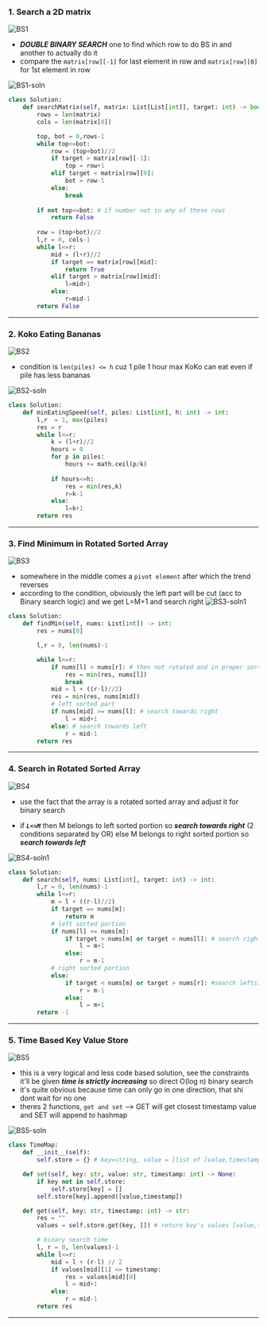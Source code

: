 
### 1. Search a 2D matrix

![BS1](../assets/BS1.png)
 - ***DOUBLE BINARY SEARCH*** one to find which row to do BS in and another to actually do it
 - compare the `matrix[row][-1]` for last element in row and `matrix[row][0]` for 1st element in row

![BS1-soln](../assets/BS1-soln.png)

```python
class Solution:
    def searchMatrix(self, matrix: List[List[int]], target: int) -> bool:
        rows = len(matrix)
        cols = len(matrix[0])

        top, bot = 0,rows-1
        while top<=bot:
            row = (top+bot)//2
            if target > matrix[row][-1]:
                top = row+1
            elif target < matrix[row][0]:
                bot = row-1
            else:
                break
        
        if not top<=bot: # if number not in any of these rows 
            return False
        
        row = (top+bot)//2
        l,r = 0, cols-1
        while l<=r:
            mid = (l+r)//2
            if target == matrix[row][mid]:
                return True
            elif target > matrix[row][mid]:
                l=mid+1
            else:
                r=mid-1
        return False
```

---

### 2. Koko Eating Bananas

![BS2](../assets/BS2.png)
- condition is `len(piles) <= h` cuz 1 pile 1 hour max KoKo can eat even if pile has less bananas

![BS2-soln](../assets/BS2-soln.png)

```python
class Solution:
    def minEatingSpeed(self, piles: List[int], h: int) -> int:
        l,r  = 1, max(piles)
        res = r
        while l<=r:
            k = (l+r)//2
            hours = 0
            for p in piles:
                hours += math.ceil(p/k)
            
            if hours<=h:
                res = min(res,k)
                r=k-1
            else:
                l=k+1
        return res
```

---

### 3. Find Minimum in Rotated Sorted Array

![BS3](../assets/BS3.png)

- somewhere in the middle comes a `pivot element` after which the trend reverses
- according to the condition, obviously the left part will be cut (acc to Binary search logic) and we get L=M+1 and search right 
![BS3-soln1](../assets/BS3-soln1.png)

```python
class Solution:
    def findMin(self, nums: List[int]) -> int:
        res = nums[0]

        l,r = 0, len(nums)-1

        while l<=r:
            if nums[l] < nums[r]: # then not rotated and in proper sorted format (no more pivots)
                res = min(res, nums[l])
                break
            mid = l + ((r-l)//2)
            res = min(res, nums[mid])
            # left sorted part
            if nums[mid] >= nums[l]: # search towards right
                l = mid+1
            else: # search towards left
                r = mid-1
        return res
```

---

### 4. Search in Rotated Sorted Array

![BS4](../assets/BS4.png)
- use the fact that the array is a rotated sorted array and adjust it for binary search 

- if ***`L<=M`*** then M belongs to left sorted portion so ***search towards right*** (2 conditions separated by OR) else M belongs to right sorted portion so ***search towards left*** 

![BS4-soln1](../assets/BS4-soln1.png)

```python
class Solution:
    def search(self, nums: List[int], target: int) -> int:
        l,r = 0, len(nums)-1
        while l<=r:
            m = l + ((r-l)//2)
            if target == nums[m]:
                return m
            # left sorted portion
            if nums[l] <= nums[m]:
                if target > nums[m] or target < nums[l]: # search rightside
                    l = m+1
                else:
                    r = m-1
            # right sorted portion
            else:
                if target < nums[m] or target > nums[r]: #search leftside
                    r = m-1
                else:
                    l = m+1
        return -1
```

---

### 5. Time Based Key Value Store

![BS5](../assets/BS5.png)

- this is a very logical and less code based solution, see the constraints it'll be given ***time is strictly increasing*** so direct O(log n) binary search
- it's quite obvious because time can only go in one direction, that shi dont wait for no one
- theres 2 functions, `get and set` --> GET will get closest timestamp value and SET will append to hashmap 

![BS5-soln](../assets/BS5-soln.png)

```python
class TimeMap:
    def __init__(self):
        self.store = {} # key=string, value = [list of [value,timestamp]]

    def set(self, key: str, value: str, timestamp: int) -> None:
        if key not in self.store:
            self.store[key] = []
        self.store[key].append([value,timestamp])

    def get(self, key: str, timestamp: int) -> str:
        res = ""
        values = self.store.get(key, []) # return key's values [value,timestamp] if values for it exist else return []

        # binary search time
        l, r = 0, len(values)-1
        while l<=r:
            mid = l + (r-l) // 2
            if values[mid][1] <= timestamp:
                res = values[mid][0]
                l = mid+1
            else:
                r = mid-1
        return res
```

---

